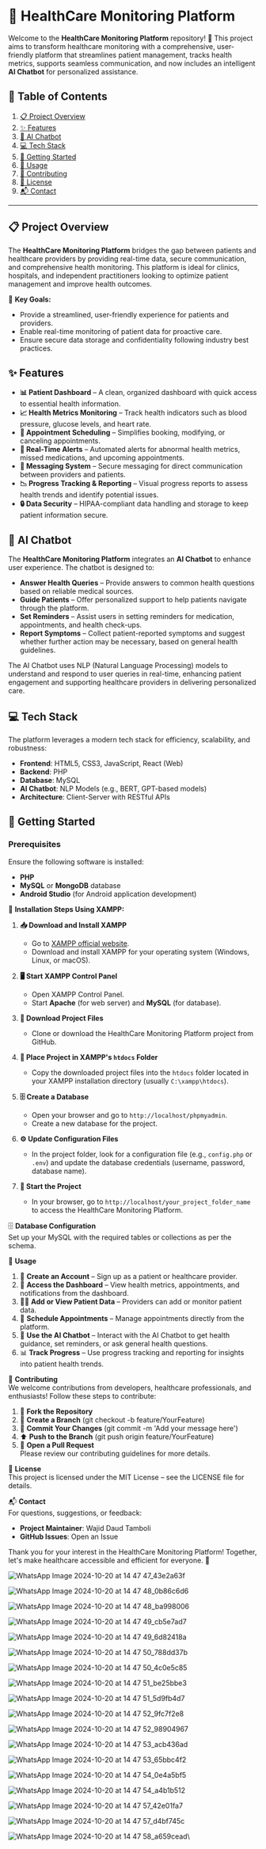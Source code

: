 # 🏥 HealthCare Monitoring Platform
Welcome to the **HealthCare Monitoring Platform** repository! 🎉 This project aims to transform healthcare monitoring with a comprehensive, user-friendly platform that streamlines patient management, tracks health metrics, supports seamless communication, and now includes an intelligent **AI Chatbot** for personalized assistance.

## 📑 Table of Contents
1. [📋 Project Overview](#-project-overview)
2. [✨ Features](#-features)
3. [🤖 AI Chatbot](#-ai-chatbot)
4. [💻 Tech Stack](#-tech-stack)
5. [🚀 Getting Started](#-getting-started)
6. [📖 Usage](#-usage)
7. [🤝 Contributing](#-contributing)
8. [📜 License](#-license)
9. [📬 Contact](#-contact)

---

## 📋 Project Overview

The **HealthCare Monitoring Platform** bridges the gap between patients and healthcare providers by providing real-time data, secure communication, and comprehensive health monitoring. This platform is ideal for clinics, hospitals, and independent practitioners looking to optimize patient management and improve health outcomes.

🌟 **Key Goals:**
- Provide a streamlined, user-friendly experience for patients and providers.
- Enable real-time monitoring of patient data for proactive care.
- Ensure secure data storage and confidentiality following industry best practices.

## ✨ Features

- **📊 Patient Dashboard** – A clean, organized dashboard with quick access to essential health information.
- **📈 Health Metrics Monitoring** – Track health indicators such as blood pressure, glucose levels, and heart rate.
- **📅 Appointment Scheduling** – Simplifies booking, modifying, or canceling appointments.
- **🔔 Real-Time Alerts** – Automated alerts for abnormal health metrics, missed medications, and upcoming appointments.
- **💬 Messaging System** – Secure messaging for direct communication between providers and patients.
- **📉 Progress Tracking & Reporting** – Visual progress reports to assess health trends and identify potential issues.
- **🔒 Data Security** – HIPAA-compliant data handling and storage to keep patient information secure.

## 🤖 AI Chatbot

The **HealthCare Monitoring Platform** integrates an **AI Chatbot** to enhance user experience. The chatbot is designed to:

- **Answer Health Queries** – Provide answers to common health questions based on reliable medical sources.
- **Guide Patients** – Offer personalized support to help patients navigate through the platform.
- **Set Reminders** – Assist users in setting reminders for medication, appointments, and health check-ups.
- **Report Symptoms** – Collect patient-reported symptoms and suggest whether further action may be necessary, based on general health guidelines.
  
The AI Chatbot uses NLP (Natural Language Processing) models to understand and respond to user queries in real-time, enhancing patient engagement and supporting healthcare providers in delivering personalized care.

## 💻 Tech Stack

The platform leverages a modern tech stack for efficiency, scalability, and robustness:

- **Frontend**: HTML5, CSS3, JavaScript, React (Web)
- **Backend**: PHP
- **Database**: MySQL
- **AI Chatbot**: NLP Models (e.g., BERT, GPT-based models)
- **Architecture**: Client-Server with RESTful APIs

## 🚀 Getting Started

### Prerequisites

Ensure the following software is installed:

- **PHP**
- **MySQL** or **MongoDB** database
- **Android Studio** (for Android application development)

🔧 **Installation Steps Using XAMPP:**

1. **📥 Download and Install XAMPP**
   - Go to [XAMPP official website](https://www.apachefriends.org/index.html).
   - Download and install XAMPP for your operating system (Windows, Linux, or macOS).

2. **🖥️ Start XAMPP Control Panel**
   - Open XAMPP Control Panel.
   - Start **Apache** (for web server) and **MySQL** (for database).

3. **📂 Download Project Files**
   - Clone or download the HealthCare Monitoring Platform project from GitHub.

4. **📂 Place Project in XAMPP's `htdocs` Folder**
   - Copy the downloaded project files into the `htdocs` folder located in your XAMPP installation directory (usually `C:\xampp\htdocs`).

5. **🗄️ Create a Database**
   - Open your browser and go to `http://localhost/phpmyadmin`.
   - Create a new database for the project.

6. **⚙️ Update Configuration Files**
   - In the project folder, look for a configuration file (e.g., `config.php` or `.env`) and update the database credentials (username, password, database name).

7. **🚀 Start the Project**
   - In your browser, go to `http://localhost/your_project_folder_name` to access the HealthCare Monitoring Platform.

🗄️ **Database Configuration**  
Set up your MySQL with the required tables or collections as per the schema.

📖 **Usage**  
1. 📝 **Create an Account** – Sign up as a patient or healthcare provider.  
2. 📂 **Access the Dashboard** – View health metrics, appointments, and notifications from the dashboard.  
3. 👨‍⚕️ **Add or View Patient Data** – Providers can add or monitor patient data.  
4. 📅 **Schedule Appointments** – Manage appointments directly from the platform.  
5. 💬 **Use the AI Chatbot** – Interact with the AI Chatbot to get health guidance, set reminders, or ask general health questions.  
6. 📊 **Track Progress** – Use progress tracking and reporting for insights into patient health trends.

🤝 **Contributing**  
We welcome contributions from developers, healthcare professionals, and enthusiasts! Follow these steps to contribute:  
1. 🍴 **Fork the Repository**  
2. 🌿 **Create a Branch** (git checkout -b feature/YourFeature)  
3. 💾 **Commit Your Changes** (git commit -m 'Add your message here')  
4. ⬆️ **Push to the Branch** (git push origin feature/YourFeature)  
5. 🔄 **Open a Pull Request**  
Please review our contributing guidelines for more details.

📜 **License**  
This project is licensed under the MIT License – see the LICENSE file for details.

📬 **Contact**  
For questions, suggestions, or feedback:  
- **Project Maintainer**: Wajid Daud Tamboli  
- **GitHub Issues**: Open an Issue

Thank you for your interest in the HealthCare Monitoring Platform! Together, let's make healthcare accessible and efficient for everyone. 🌟

![WhatsApp Image 2024-10-20 at 14 47 47_43e2a63f](https://github.com/user-attachments/assets/8fb85738-b733-4995-bc86-13a3bbd8685a)

![WhatsApp Image 2024-10-20 at 14 47 48_0b86c6d6](https://github.com/user-attachments/assets/5ed35cdf-600e-4fb9-a5c0-ac45c41ed7da)

![WhatsApp Image 2024-10-20 at 14 47 48_ba998006](https://github.com/user-attachments/assets/260aa333-0576-42d9-9a39-6a1340418c53)

![WhatsApp Image 2024-10-20 at 14 47 49_cb5e7ad7](https://github.com/user-attachments/assets/62f6dd73-b4e7-4303-b9b9-1894e13ca08c)

![WhatsApp Image 2024-10-20 at 14 47 49_6d82418a](https://github.com/user-attachments/assets/750aeaa9-eaa4-4981-bdf8-ac1b738870d0)

![WhatsApp Image 2024-10-20 at 14 47 50_788dd37b](https://github.com/user-attachments/assets/e382cdd9-fec8-4a9f-a83b-d88ec5b9a32f)

![WhatsApp Image 2024-10-20 at 14 47 50_4c0e5c85](https://github.com/user-attachments/assets/084579bc-4cd2-4b9b-8bed-118cde50b3a4)

![WhatsApp Image 2024-10-20 at 14 47 51_be25bbe3](https://github.com/user-attachments/assets/c5f5f010-64fb-4b3d-a2c8-565e9b0aa57c)

![WhatsApp Image 2024-10-20 at 14 47 51_5d9fb4d7](https://github.com/user-attachments/assets/8f0c3459-5f76-4a31-a04a-4bcee455a182)

![WhatsApp Image 2024-10-20 at 14 47 52_9fc7f2e8](https://github.com/user-attachments/assets/cf86b1bf-3018-4464-9d52-8954879cb7cf)

![WhatsApp Image 2024-10-20 at 14 47 52_98904967](https://github.com/user-attachments/assets/11b87da0-3108-40e9-9ba9-786658288e06)

![WhatsApp Image 2024-10-20 at 14 47 53_acb436ad](https://github.com/user-attachments/assets/5697614f-1303-42ed-8411-4cbdf8cedbc0)

![WhatsApp Image 2024-10-20 at 14 47 53_65bbc4f2](https://github.com/user-attachments/assets/a65dc05e-6f28-4c6b-a3bd-c5afdc1c25bd)

![WhatsApp Image 2024-10-20 at 14 47 54_0e4a5bf5](https://github.com/user-attachments/assets/fec28814-80d4-4c46-a39b-ef85da3fd12e)

![WhatsApp Image 2024-10-20 at 14 47 54_a4b1b512](https://github.com/user-attachments/assets/b3c7d346-7e51-443d-9245-9990300fb0db)

![WhatsApp Image 2024-10-20 at 14 47 57_42e01fa7](https://github.com/user-attachments/assets/0d01ccae-63b8-4f50-ab87-d4f311ede9d6)

![WhatsApp Image 2024-10-20 at 14 47 57_d4bf745c](https://github.com/user-attachments/assets/4215b77c-493b-4833-92d9-7671e9848631)

![WhatsApp Image 2024-10-20 at 14 47 58_a659cead](https://github.com/user-attachments/assets/93e24875-53a6-4586-b12c-1b5dc012149e)\
